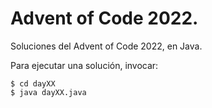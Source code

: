 Advent of Code 2022.
==========================================

Soluciones del Advent of Code 2022, en Java.

Para ejecutar una solución, invocar:

```
$ cd dayXX
$ java dayXX.java
```
